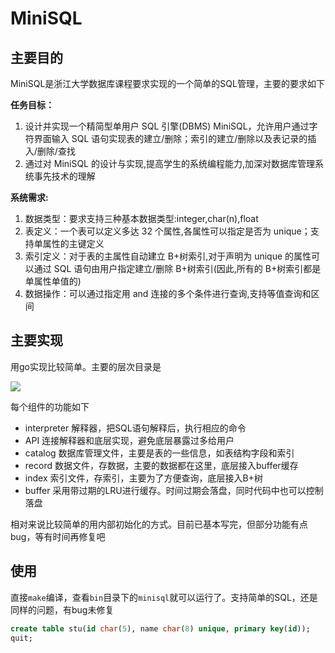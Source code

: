 # MiniSQL 

## 主要目的

MiniSQL是浙江大学数据库课程要求实现的一个简单的SQL管理，主要的要求如下

**任务目标：**

1. 设计并实现一个精简型单用户 SQL 引擎(DBMS) MiniSQL，允许用户通过字符界面输入 SQL 语句实现表的建立/删除；索引的建立/删除以及表记录的插入/删除/查找
2. 通过对 MiniSQL 的设计与实现,提高学生的系统编程能力,加深对数据库管理系统事先技术的理解

**系统需求:**

1. 数据类型：要求支持三种基本数据类型:integer,char(n),float
2. 表定义：一个表可以定义多达 32 个属性,各属性可以指定是否为 unique；支持单属性的主键定义
3. 索引定义：对于表的主属性自动建立 B+树索引,对于声明为 unique 的属性可以通过 SQL 语句由用户指定建立/删除 B+树索引(因此,所有的 B+树索引都是单属性单值的)
4. 数据操作：可以通过指定用 and 连接的多个条件进行查询,支持等值查询和区间

## 主要实现

用go实现比较简单。主要的层次目录是

![](https://gitcode.net/xnzone/solar/-/raw/master/2022/06/1393434.png)

每个组件的功能如下

- interpreter 解释器，把SQL语句解释后，执行相应的命令
- API 连接解释器和底层实现，避免底层暴露过多给用户
- catalog 数据库管理文件，主要是表的一些信息，如表结构字段和索引
- record 数据文件，存数据，主要的数据都在这里，底层接入buffer缓存
- index 索引文件，存索引，主要为了方便查询，底层接入B+树
- buffer 采用带过期的LRU进行缓存。时间过期会落盘，同时代码中也可以控制落盘

相对来说比较简单的用内部初始化的方式。目前已基本写完，但部分功能有点bug，等有时间再修复吧

## 使用

直接`make`编译，查看`bin`目录下的`minisql`就可以运行了。支持简单的SQL，还是同样的问题，有bug未修复

```sql
create table stu(id char(5), name char(8) unique, primary key(id));
quit;
```